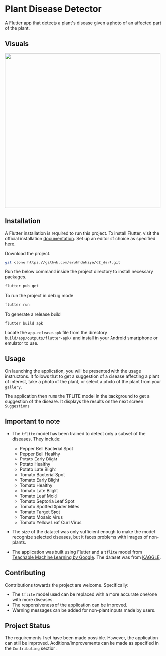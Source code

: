 # Plant Disease Detector
A Flutter app that detects a plant's disease given a photo of an affected part of the plant.

## Visuals
<img src="plant_disease_detector.gif" height="500">

## Installation
A Flutter installation is required to run this project.
To install Flutter, visit the official installation [documentation](https://docs.flutter.dev/get-started/install).
Set up an editor of choice as specified [here](https://docs.flutter.dev/get-started/editor).

Download the project.

```bash
git clone https://github.com/arshhdahiya/d2_dart.git
```

Run the below command inside the project directory to install necessary packages.
```bash
flutter pub get
```
To run the project in debug mode 
```bash
flutter run
```

To generate a release build
```bash
flutter build apk
```
Locate the `app-release.apk` file from the directory `build/app/outputs/flutter-apk/` and install in your Android smartphone or emulator to use.

## Usage

On launching the application, you will be presented with the usage instructons. It follows that to get a suggestion of a disease affecting a plant of interest, take a photo of the plant, or select a photo of the plant from your `gallery`.

The application then runs the TFLITE model in the background to get a suggestion of the disease.
It displays the results on the next screen `Suggestions`

## Important to note
- The `tflite` model has been trained to detect only a subset of the diseases. They include:
    - Pepper Bell Bacterial Spot
    - Pepper Bell Healthy
    - Potato Early Blight
    - Potato Healthy
    - Potato Late Blight
    - Tomato Bacterial Spot
    - Tomato Early Blight
    - Tomato Healthy
    - Tomato Late Blight
    - Tomato Leaf Mold
    - Tomato Septoria Leaf Spot
    - Tomato Spotted Spider Mites
    - Tomato Target Spot
    - Tomato Mosaic Virus
    - Tomato Yellow Leaf Curl Virus

- The size of the dataset was only sufficient enough to make the model recognize selected  diseases, but it faces problems with images of non-plants.
- The application was built using Flutter and a `tflite` model from [Teachable Machine Learning by Google](https://teachablemachine.withgoogle.com/). The dataset was from [KAGGLE](https://www.kaggle.com/saroz014/plant-diseases).

## Contributing
Contributions towards the project are welcome.
Specifically:

- The `tflite` model used can be replaced with a more accurate one/one with more diseases.
- The responsiveness of the application can be improved.
- Warning messages can be added for non-plant inputs made by users.


## Project Status
The requirements I set have been made possible. However, the application can still be improved.
Additions/improvements can be made as specified in the `Contributing` section.


